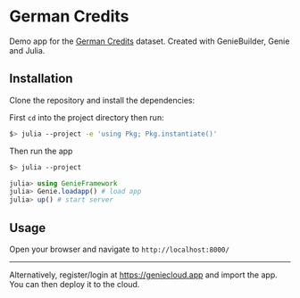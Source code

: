 # German Credits

Demo app for the [German Credits](https://www.kaggle.com/uciml/german-credit) dataset. Created with GenieBuilder, Genie
and Julia.

## Installation

Clone the repository and install the dependencies:

First `cd` into the project directory then run:

```bash
$> julia --project -e 'using Pkg; Pkg.instantiate()'
```

Then run the app

```bash
$> julia --project
```

```julia
julia> using GenieFramework
julia> Genie.loadapp() # load app
julia> up() # start server
```

## Usage

Open your browser and navigate to `http://localhost:8000/`

---

Alternatively, register/login at <https://geniecloud.app> and import the app. You can then deploy it to the cloud.
